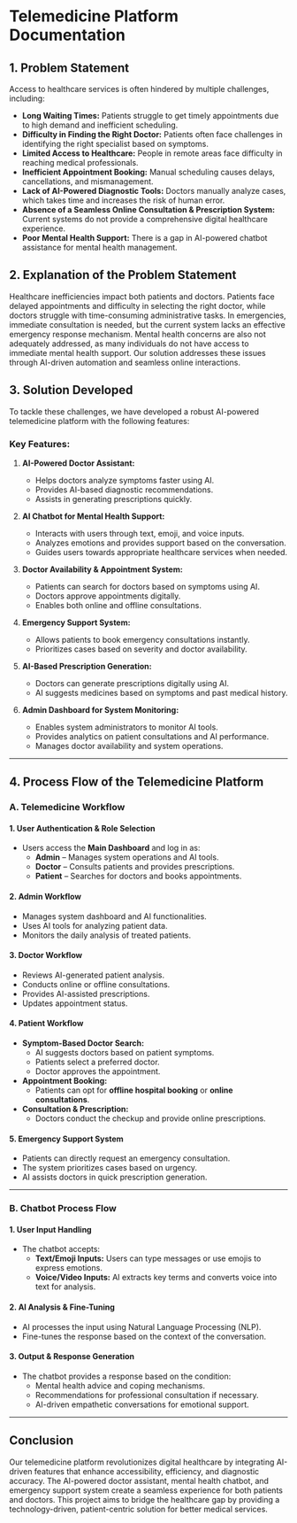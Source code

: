 # Telemedicine Platform Documentation

## 1. Problem Statement
Access to healthcare services is often hindered by multiple challenges, including:
- **Long Waiting Times:** Patients struggle to get timely appointments due to high demand and inefficient scheduling.
- **Difficulty in Finding the Right Doctor:** Patients often face challenges in identifying the right specialist based on symptoms.
- **Limited Access to Healthcare:** People in remote areas face difficulty in reaching medical professionals.
- **Inefficient Appointment Booking:** Manual scheduling causes delays, cancellations, and mismanagement.
- **Lack of AI-Powered Diagnostic Tools:** Doctors manually analyze cases, which takes time and increases the risk of human error.
- **Absence of a Seamless Online Consultation & Prescription System:** Current systems do not provide a comprehensive digital healthcare experience.
- **Poor Mental Health Support:** There is a gap in AI-powered chatbot assistance for mental health management.

## 2. Explanation of the Problem Statement
Healthcare inefficiencies impact both patients and doctors. Patients face delayed appointments and difficulty in selecting the right doctor, while doctors struggle with time-consuming administrative tasks. In emergencies, immediate consultation is needed, but the current system lacks an effective emergency response mechanism. Mental health concerns are also not adequately addressed, as many individuals do not have access to immediate mental health support. Our solution addresses these issues through AI-driven automation and seamless online interactions.

## 3. Solution Developed
To tackle these challenges, we have developed a robust AI-powered telemedicine platform with the following features:

### **Key Features:**
1. **AI-Powered Doctor Assistant:**
   - Helps doctors analyze symptoms faster using AI.
   - Provides AI-based diagnostic recommendations.
   - Assists in generating prescriptions quickly.

2. **AI Chatbot for Mental Health Support:**
   - Interacts with users through text, emoji, and voice inputs.
   - Analyzes emotions and provides support based on the conversation.
   - Guides users towards appropriate healthcare services when needed.

3. **Doctor Availability & Appointment System:**
   - Patients can search for doctors based on symptoms using AI.
   - Doctors approve appointments digitally.
   - Enables both online and offline consultations.

4. **Emergency Support System:**
   - Allows patients to book emergency consultations instantly.
   - Prioritizes cases based on severity and doctor availability.

5. **AI-Based Prescription Generation:**
   - Doctors can generate prescriptions digitally using AI.
   - AI suggests medicines based on symptoms and past medical history.

6. **Admin Dashboard for System Monitoring:**
   - Enables system administrators to monitor AI tools.
   - Provides analytics on patient consultations and AI performance.
   - Manages doctor availability and system operations.

---

## 4. Process Flow of the Telemedicine Platform

### **A. Telemedicine Workflow**

#### **1. User Authentication & Role Selection**
- Users access the **Main Dashboard** and log in as:
  - **Admin** – Manages system operations and AI tools.
  - **Doctor** – Consults patients and provides prescriptions.
  - **Patient** – Searches for doctors and books appointments.

#### **2. Admin Workflow**
- Manages system dashboard and AI functionalities.
- Uses AI tools for analyzing patient data.
- Monitors the daily analysis of treated patients.

#### **3. Doctor Workflow**
- Reviews AI-generated patient analysis.
- Conducts online or offline consultations.
- Provides AI-assisted prescriptions.
- Updates appointment status.

#### **4. Patient Workflow**
- **Symptom-Based Doctor Search:**
  - AI suggests doctors based on patient symptoms.
  - Patients select a preferred doctor.
  - Doctor approves the appointment.
- **Appointment Booking:**
  - Patients can opt for **offline hospital booking** or **online consultations**.
- **Consultation & Prescription:**
  - Doctors conduct the checkup and provide online prescriptions.

#### **5. Emergency Support System**
- Patients can directly request an emergency consultation.
- The system prioritizes cases based on urgency.
- AI assists doctors in quick prescription generation.

---

### **B. Chatbot Process Flow**

#### **1. User Input Handling**
- The chatbot accepts:
  - **Text/Emoji Inputs:** Users can type messages or use emojis to express emotions.
  - **Voice/Video Inputs:** AI extracts key terms and converts voice into text for analysis.

#### **2. AI Analysis & Fine-Tuning**
- AI processes the input using Natural Language Processing (NLP).
- Fine-tunes the response based on the context of the conversation.

#### **3. Output & Response Generation**
- The chatbot provides a response based on the condition:
  - Mental health advice and coping mechanisms.
  - Recommendations for professional consultation if necessary.
  - AI-driven empathetic conversations for emotional support.

---

## **Conclusion**
Our telemedicine platform revolutionizes digital healthcare by integrating AI-driven features that enhance accessibility, efficiency, and diagnostic accuracy. The AI-powered doctor assistant, mental health chatbot, and emergency support system create a seamless experience for both patients and doctors. This project aims to bridge the healthcare gap by providing a technology-driven, patient-centric solution for better medical services.

